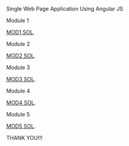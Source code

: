Single Web Page Application Using Angular JS

Module 1

[MOD1 SOL](Mod1-sol).

Module 2

[MOD2 SOL](Mod2-Sol).

Module 3

[MOD3 SOL](Mod3-Sol).

Module 4

[MOD4 SOL](Mod4-Sol).

Module 5

[MOD5 SOL](Mod5-Sol).


THANK YOU!!!
